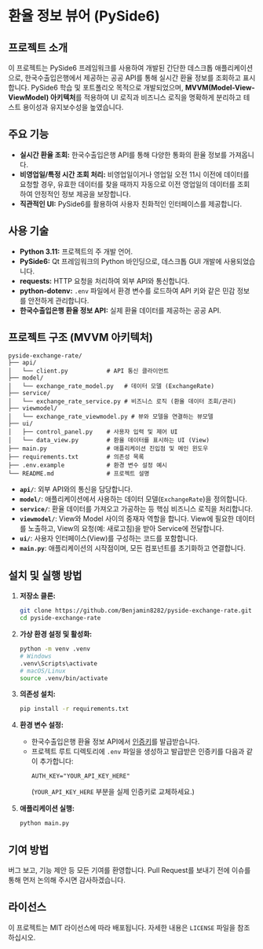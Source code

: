 # 환율 정보 뷰어 (PySide6)

## 프로젝트 소개

이 프로젝트는 PySide6 프레임워크를 사용하여 개발된 간단한 데스크톱 애플리케이션으로, 한국수출입은행에서 제공하는 공공 API를 통해 실시간 환율 정보를 조회하고 표시합니다. PySide6 학습 및 포트폴리오 목적으로 개발되었으며, **MVVM(Model-View-ViewModel) 아키텍처**를 적용하여 UI 로직과 비즈니스 로직을 명확하게 분리하고 테스트 용이성과 유지보수성을 높였습니다.

## 주요 기능

*   **실시간 환율 조회:** 한국수출입은행 API를 통해 다양한 통화의 환율 정보를 가져옵니다.
*   **비영업일/특정 시간 조회 처리:** 비영업일이거나 영업일 오전 11시 이전에 데이터를 요청할 경우, 유효한 데이터를 찾을 때까지 자동으로 이전 영업일의 데이터를 조회하여 안정적인 정보 제공을 보장합니다.
*   **직관적인 UI:** PySide6를 활용하여 사용자 친화적인 인터페이스를 제공합니다.

## 사용 기술

*   **Python 3.11:** 프로젝트의 주 개발 언어.
*   **PySide6:** Qt 프레임워크의 Python 바인딩으로, 데스크톱 GUI 개발에 사용되었습니다.
*   **requests:** HTTP 요청을 처리하여 외부 API와 통신합니다.
*   **python-dotenv:** `.env` 파일에서 환경 변수를 로드하여 API 키와 같은 민감 정보를 안전하게 관리합니다.
*   **한국수출입은행 환율 정보 API:** 실제 환율 데이터를 제공하는 공공 API.

## 프로젝트 구조 (MVVM 아키텍처)

```
pyside-exchange-rate/
├── api/
│   └── client.py           # API 통신 클라이언트
├── model/
│   └── exchange_rate_model.py   # 데이터 모델 (ExchangeRate)
├── service/
│   └── exchange_rate_service.py # 비즈니스 로직 (환율 데이터 조회/관리)
├── viewmodel/
│   └── exchange_rate_viewmodel.py # 뷰와 모델을 연결하는 뷰모델
├── ui/
│   ├── control_panel.py    # 사용자 입력 및 제어 UI
│   └── data_view.py        # 환율 데이터를 표시하는 UI (View)
├── main.py                 # 애플리케이션 진입점 및 메인 윈도우
├── requirements.txt        # 의존성 목록
├── .env.example            # 환경 변수 설정 예시
└── README.md               # 프로젝트 설명
```

*   **`api/`**: 외부 API와의 통신을 담당합니다.
*   **`model/`**: 애플리케이션에서 사용하는 데이터 모델(`ExchangeRate`)을 정의합니다.
*   **`service/`**: 환율 데이터를 가져오고 가공하는 등 핵심 비즈니스 로직을 처리합니다.
*   **`viewmodel/`**: View와 Model 사이의 중재자 역할을 합니다. View에 필요한 데이터를 노출하고, View의 요청(예: 새로고침)을 받아 Service에 전달합니다.
*   **`ui/`**: 사용자 인터페이스(View)를 구성하는 코드를 포함합니다.
*   **`main.py`**: 애플리케이션의 시작점이며, 모든 컴포넌트를 초기화하고 연결합니다.

## 설치 및 실행 방법

1.  **저장소 클론:**
    ```bash
    git clone https://github.com/Benjamin8282/pyside-exchange-rate.git
    cd pyside-exchange-rate
    ```

2.  **가상 환경 설정 및 활성화:**
    ```bash
    python -m venv .venv
    # Windows
    .venv\Scripts\activate
    # macOS/Linux
    source .venv/bin/activate
    ```

3.  **의존성 설치:**
    ```bash
    pip install -r requirements.txt
    ```

4.  **환경 변수 설정:**
    *   한국수출입은행 환율 정보 API에서 [인증키](https://www.koreaexim.go.kr/ir/HPHKIR020M01?apino=2&viewtype=C&searchselect=&searchword=)를 발급받습니다.
    *   프로젝트 루트 디렉토리에 `.env` 파일을 생성하고 발급받은 인증키를 다음과 같이 추가합니다:
        ```
        AUTH_KEY="YOUR_API_KEY_HERE"
        ```
        (`YOUR_API_KEY_HERE` 부분을 실제 인증키로 교체하세요.)

5.  **애플리케이션 실행:**
    ```bash
    python main.py
    ```

## 기여 방법

버그 보고, 기능 제안 등 모든 기여를 환영합니다. Pull Request를 보내기 전에 이슈를 통해 먼저 논의해 주시면 감사하겠습니다.

## 라이선스

이 프로젝트는 MIT 라이선스에 따라 배포됩니다. 자세한 내용은 `LICENSE` 파일을 참조하십시오.